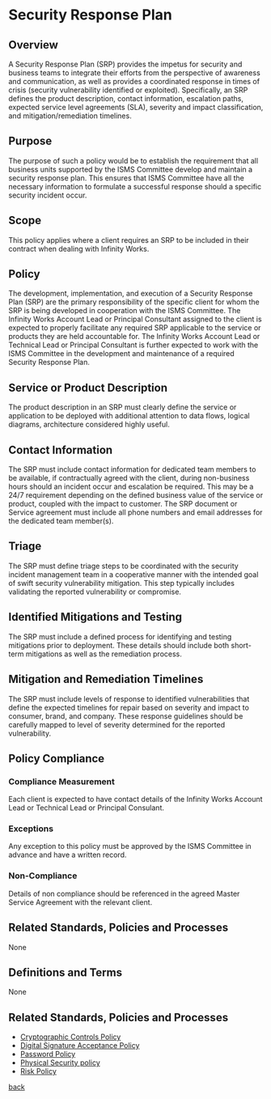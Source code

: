 # Security Response Plan

## Overview
A Security Response Plan (SRP) provides the impetus for security and business teams to integrate their efforts from the perspective of awareness and communication, as well as provides a coordinated response in times of crisis (security vulnerability identified or exploited). Specifically, an SRP defines the product description, contact information, escalation paths, expected service level agreements (SLA), severity and impact classification, and mitigation/remediation timelines.

## Purpose
The purpose of such a policy would be to establish the requirement that all business units supported by the ISMS Committee develop and maintain a security response plan. This ensures that ISMS Committee have all the necessary information to formulate a successful response should a specific security incident occur.

## Scope
This policy applies where a client requires an SRP to be included in their contract when dealing with Infinity Works.

## Policy
The development, implementation, and execution of a Security Response Plan (SRP) are the primary responsibility of the specific client for whom the SRP is being developed in cooperation with the ISMS Committee. The Infinity Works Account Lead or Principal Consultant assigned to the client is expected to properly facilitate any required SRP applicable to the service or products they are held accountable for. The Infinity Works Account Lead or Technical Lead or Principal Consultant is further expected to work with the ISMS Committee in the development and maintenance of a required Security Response Plan.

## Service or Product Description
The product description in an SRP must clearly define the service or application to be deployed with additional attention to data flows, logical diagrams, architecture considered highly useful.

## Contact Information
The SRP must include contact information for dedicated team members to be available, if contractually agreed with the client, during non-business hours should an incident occur and escalation be required. This may be a 24/7 requirement depending on the defined business value of the service or product, coupled with the impact to customer. The SRP document or Service agreement must include all phone numbers and email addresses for the dedicated team member(s).

## Triage
The SRP must define triage steps to be coordinated with the security incident management team in a cooperative manner with the intended goal of swift security vulnerability mitigation. This step typically includes validating the reported vulnerability or compromise.

## Identified Mitigations and Testing
The SRP must include a defined process for identifying and testing mitigations prior to deployment. These details should include both short-term mitigations as well as the remediation process.

##  Mitigation and Remediation Timelines
The SRP must include levels of response to identified vulnerabilities that define the expected timelines for repair based on severity and impact to consumer, brand, and company. These response guidelines should be carefully mapped to level of severity determined for the reported vulnerability.

##  Policy Compliance

### Compliance Measurement
Each client is expected to have contact details of the Infinity Works Account Lead or Technical Lead or Principal Consulant.

### Exceptions
Any exception to this policy must be approved by the ISMS Committee in advance and have a written record.

### Non-Compliance
Details of non compliance should be referenced in the agreed Master Service Agreement with the relevant client.

## Related Standards, Policies and Processes
None

## Definitions and Terms
None

## Related Standards, Policies and Processes

- [Cryptographic Controls Policy](../cryptographiccontrols/readme.md) 
- [Digital Signature Acceptance Policy](../digitalsignatureacceptance/readme.md)
- [Password Policy](../password/readme.md)
- [Physical Security policy](../physicalsecurity/readme.md)
- [Risk Policy](../riskpolicy/readme.md)

[back](../README.md#a-z-policies)
